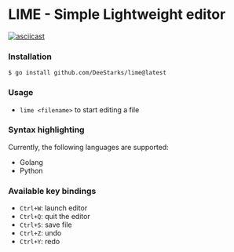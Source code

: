 # LIME - Simple Lightweight editor

[![asciicast](https://asciinema.org/a/503156.svg)](https://asciinema.org/a/503156)

### Installation
```
$ go install github.com/DeeStarks/lime@latest
```

### Usage
- `lime <filename>` to start editing a file

### Syntax highlighting
Currently, the following languages are supported:
- Golang
- Python

### Available key bindings
- `Ctrl+W`: launch editor
- `Ctrl+Q`: quit the editor
- `Ctrl+S`: save file
- `Ctrl+Z`: undo
- `Ctrl+Y`: redo